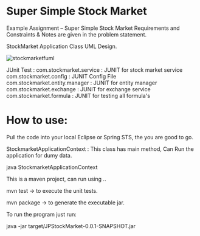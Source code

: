 # Super Simple Stock Market
Example Assignment – Super Simple Stock Market
Requirements and Constraints & Notes are given in the problem statement.

StockMarket Application Class UML Design.

![stockmarketfuml](https://cloud.githubusercontent.com/assets/4227690/12353042/137696fe-bbb1-11e5-93eb-11f8bdcd4b57.jpg)


JUnit Test :
com.stockmarket.service :  JUNIT for stock market service
com.stockmarket.config : JUNIT Config File
com.stockmarket.entity.manager : JUNIT for entity manager
com.stockmarket.exchange : JUNIT for exchange service
com.stockmarket.formula : JUNIT for testing all formula's

# How to use:

Pull the code into your local Eclipse or Spring STS, the you are good to go.

StockmarketApplicationContext : This class has main method, Can Run the application for dumy data.

java StockmarketApplicationContext

This is a maven project, can run using ..

mvn test -> to execute the unit tests.

mvn package -> to generate the executable jar.

To run the program just run:

java -jar target/JPStockMarket-0.0.1-SNAPSHOT.jar



